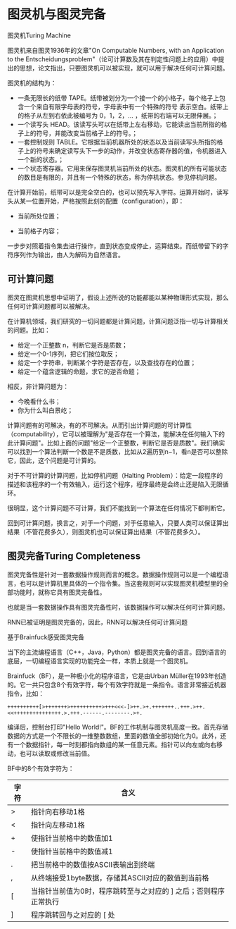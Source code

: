 # 图灵机与图灵完备

图灵机Turing Machine

图灵机来自图灵1936年的文章"On Computable Numbers, with an Application to the Entscheidungsproblem"（论可计算数及其在判定性问题上的应用）中提出的思想，论文指出，只要图灵机可以被实现，就可以用于解决任何可计算问题。

图灵机的结构为：

- 一条无限长的纸带 TAPE。纸带被划分为一个接一个的小格子，每个格子上包含一个来自有限字母表的符号，字母表中有一个特殊的符号 表示空白。纸带上的格子从左到右依此被编号为 0，1，2，... ，纸带的右端可以无限伸展。；
- 一个读写头 HEAD。该读写头可以在纸带上左右移动，它能读出当前所指的格子上的符号，并能改变当前格子上的符号。；
- 一套控制规则 TABLE。它根据当前机器所处的状态以及当前读写头所指的格子上的符号来确定读写头下一步的动作，并改变状态寄存器的值，令机器进入一个新的状态。；
- 一个状态寄存器。它用来保存图灵机当前所处的状态。图灵机的所有可能状态的数目是有限的，并且有一个特殊的状态，称为停机状态。参见停机问题。

在计算开始前，纸带可以是完全空白的，也可以预先写入字符。运算开始时，读写头从某一位置开始，严格按照此刻的配置（configuration），即：

- 当前所处位置；

- 当前格子内容；


一步步对照着指令集去进行操作，直到状态变成停止，运算结束。而纸带留下的字符序列作为输出，由人为解码为自然语言。

## 可计算问题

图灵在图灵机思想中证明了，假设上述所说的功能都能以某种物理形式实现，那么任何可计算问题都可以被解决。

在计算机领域，我们研究的一切问题都是计算问题，计算问题泛指一切与计算相关的问题。比如：

- 给定一个正整数 n，判断它是否是质数；
- 给定一个0-1序列，把它们按位取反；
- 给定一个字符串，判断某个字符是否存在，以及查找存在的位置；
- 给定一个蕴含逻辑的命题，求它的逆否命题；

相反，非计算问题为：

- 今晚看什么书；
- 你为什么叫白景屹；

计算问题有的可解决，有的不可解决。从而引出计算问题的可计算性（computability），它可以被理解为"是否存在一个算法，能解决在任何输入下的此计算问题"。比如上面的问题"给定一个正整数，判断它是否是质数"。我们确实可以找到一个算法判断一个数是不是质数，比如从2遍历到n−1，看n是否可以整除它，因此，这个问题是可计算的。

对于不可计算的计算问题，比如停机问题（Halting Problem）：给定一段程序的描述和该程序的一个有效输入，运行这个程序，程序最终是会终止还是陷入无限循环。

很明显，这个计算问题不可计算，我们不能找到一个算法在任何情况下都判断它。

回到可计算问题，换言之，对于一个问题，对于任意输入，只要人类可以保证算出结果（不管花费多久），则图灵机也可以保证算出结果（不管花费多久）。

## 图灵完备Turing Completeness

图灵完备性是针对一套数据操作规则而言的概念。数据操作规则可以是一个编程语言，也可以是计算机里具体的一个指令集。当这套规则可以实现图灵机模型里的全部功能时，就称它具有图灵完备性。

也就是当一套数据操作具有图灵完备性时，该数据操作可以解决任何可计算问题。

RNN已被证明是图灵完备的，因此，RNN可以解决任何可计算问题

基于Brainfuck感受图灵完备

当下的主流编程语言（C++，Java，Python）都是图灵完备的语言。回到语言的底层，一切编程语言实现的功能完全一样，本质上就是一个图灵机。

Brainfuck（BF），是一种极小化的程序语言，它是由Urban Müller在1993年创造的。它一共只包含8个有效字符，每个有效字符就是一条指令。语言非常接近机器指令，比如：
```
++++++++++[>+++++++>++++++++++>+++<<<-]>++.>+.+++++++..+++.>++.<<+++++++++++++++.>.+++.------.--------.>+.
```

编译后，控制台打印"Hello World!"。BF的工作机制与图灵机高度一致。首先存储数据的方式是一个不限长的一维整数数组，里面的数值全部初始化为0。此外，还有一个数据指针，每一时刻都指向数组的某一任意元素。指针可以向左或向右移动，也可以读取或修改当前值。

BF中的8个有效字符为：

| 字符	|含义|
| --- | --- |
|>	|指针向右移动1格|
|<	|	指针向左移动1格|
|	+	|使指针当前格中的数值加1|
|	-	|使指针当前格中的数值减1|
|.	|把当前格中的数值按ASCII表输出到终端|
|	,	|从终端接受1byte数据，存储其ASCII对应的数值到当前格|
|	[	|当指针当前值为0时，程序跳转至与之对应的 ] 之后；否则程序正常执行|
|]	|程序跳转回与之对应的 [ 处|
